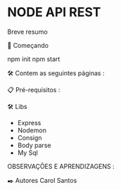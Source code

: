 # NODE API REST

Breve resumo

🚀 Começando

npm init 
npm start


🛠️ Contem as seguintes páginas :



📋 Pré-requisitos :


🛠️ Libs

- Express
- Nodemon
- Consign
- Body parse
- My Sql



OBSERVAÇÕES E APRENDIZAGENS :


✒️ Autores
Carol Santos





